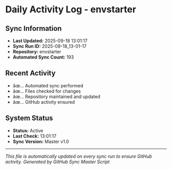 ﻿# Daily Activity Log - envstarter

## Sync Information
- **Last Updated:** 2025-09-18 13:01:17
- **Sync Run ID:** 2025-09-18_13-01-17
- **Repository:** envstarter
- **Automated Sync Count:** 193

## Recent Activity
- âœ… Automated sync performed
- âœ… Files checked for changes
- âœ… Repository maintained and updated
- âœ… GitHub activity ensured

## System Status
- **Status:** Active
- **Last Check:** 13:01:17
- **Sync Version:** Master v1.0

---
*This file is automatically updated on every sync run to ensure GitHub activity.*
*Generated by GitHub Sync Master Script*
